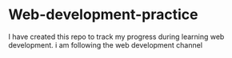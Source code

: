 # Web-development-practice
I have created this repo to track my progress during learning web development.
i am following the web development channel
